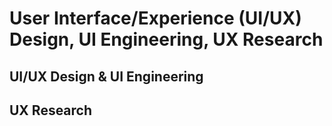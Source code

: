 #	User Interface/Experience (UI/UX) Design, UI Engineering, UX Research



##	UI/UX Design & UI Engineering





##	UX Research





